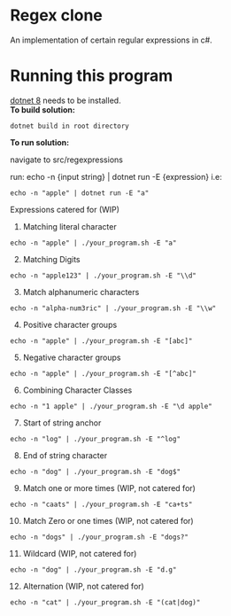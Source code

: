 # Regex clone

An implementation of certain regular expressions in c#.

# Running this program

[dotnet 8](https://dotnet.microsoft.com/en-us/download/dotnet/8.0) needs to be installed. <br/>
**To build solution:**
```
dotnet build in root directory
```
**To run solution:**

navigate to src/regexpressions

run: echo -n {input string} | dotnet run -E {expression}
i.e:
```
echo -n "apple" | dotnet run -E "a"
```
Expressions catered for (WIP)

1. Matching literal character <br/>
```
echo -n "apple" | ./your_program.sh -E "a"
```
2.  Matching Digits <br/>
```
echo -n "apple123" | ./your_program.sh -E "\\d"
```
3. Match alphanumeric characters <br/>
```
echo -n "alpha-num3ric" | ./your_program.sh -E "\\w"
```

4. Positive character groups <br/>
```
echo -n "apple" | ./your_program.sh -E "[abc]"
```

5. Negative character groups <br/>
```
echo -n "apple" | ./your_program.sh -E "[^abc]"
```

6. Combining Character Classes <br/>
```
echo -n "1 apple" | ./your_program.sh -E "\d apple"
```

7. Start of string anchor <br/>
```
echo -n "log" | ./your_program.sh -E "^log"
```

8. End of string character <br/>
```
echo -n "dog" | ./your_program.sh -E "dog$"
```

9. Match one or more times (WIP, not catered for) <br/>
```
echo -n "caats" | ./your_program.sh -E "ca+ts"
```

10.  Match Zero or one times (WIP, not catered for) <br/>
```
echo -n "dogs" | ./your_program.sh -E "dogs?"
```

11. Wildcard (WIP, not catered for) <br/>
```
echo -n "dog" | ./your_program.sh -E "d.g"
```

12.  Alternation (WIP, not catered for) <br/>
```
echo -n "cat" | ./your_program.sh -E "(cat|dog)"
```
